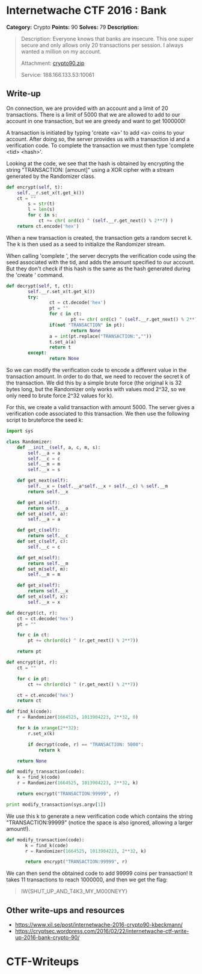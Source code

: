 # Internetwache CTF 2016 : Bank

**Category:** Crypto
**Points:** 90
**Solves:** 79
**Description:**

> Description: Everyone knows that banks are insecure. This one super secure and only allows only 20 transactions per session. I always wanted a million on my account.
> 
> 
> Attachment: [crypto90.zip](./crypto90.zip)
> 
> 
> Service: 188.166.133.53:10061


## Write-up

On connection, we are provided with an account and a limit of 20 transactions.
There is a limit of 5000 that we are allowed to add to our account in one transaction,
but we are greedy and want to get 1000000!

A transaction is initiated by typing 'create \<a\>' to add \<a\> coins to your account.
After doing so, the server provides us with a transaction id and a verification code.
To complete the transaction we must then type 'complete \<tid\> \<hash\>'.

Looking at the code, we see that the hash is obtained by encrypting the string
"TRANSACTION: [amount]" using a XOR cipher with a stream generated by the Randomizer class.
```python
def encrypt(self, t):
	self.__r.set_x(t.get_k())
	ct = ""
        s = str(t)
        l = len(s)
        for c in s:
        	ct += chr( ord(c) ^ (self.__r.get_next() % 2**7) )
	return ct.encode('hex')
```

When a new transaction is created, the transaction gets a random secret k. The k is then
used as a seed to initialize the Randomizer stream.

When calling 'complete <tid> <hash>', the server decrypts the verification code using
the seed associated with the tid, and adds the amount specified to our account.
But they don't check if this hash is the same as the hash generated during the 
'create <a>' command.
```python
def decrypt(self, t, ct):
        self.__r.set_x(t.get_k())
        try:
                ct = ct.decode('hex')
                pt = ""
                for c in ct:
                        pt += chr( ord(c) ^ (self.__r.get_next() % 2**7) )
                if(not "TRANSACTION" in pt):
                        return None
                a = int(pt.replace("TRANSACTION:",""))
                t.set_a(a)
                return t
        except:
                return None
```

So we can modify the verification code to encode a different value in the transaction amount.
In order to do that, we need to recover the secret k of the transaction.
We did this by a simple brute force (the original k is 32 bytes long, but the Randomizer
only works with values mod 2^32, so we only need to brute force 2^32 values for k).

For this, we create a valid transaction with amount 5000. The server gives a verification code
associated to this transaction. We then use the following script to bruteforce the seed k:

```python
import sys

class Randomizer:
	def __init__(self, a, c, m, s):
		self.__a = a
		self.__c = c
		self.__m = m
		self.__x = s

	def get_next(self):
		self.__x = (self.__a*self.__x + self.__c) % self.__m
		return self.__x

	def get_a(self):
		return self.__a 
	def set_a(self, a):
		self.__a = a

	def get_c(self):
		return self.__c 
	def set_c(self, c):
		self.__c = c

	def get_m(self):
		return self.__m 
	def set_m(self, m):
		self.__m = m

	def get_x(self):
		return self.__x 
	def set_x(self, x):
		self.__x = x

def decrypt(ct, r):
	ct = ct.decode('hex')
	pt = ""

	for c in ct:
		pt += chr(ord(c) ^ (r.get_next() % 2**7))

	return pt

def encrypt(pt, r):
	ct = ""

	for c in pt:
		ct += chr(ord(c) ^ (r.get_next() % 2**7))

	ct = ct.encode('hex')
	return ct

def find_k(code):
	r = Randomizer(1664525, 1013904223, 2**32, 0)

	for k in xrange(2**32):
		r.set_x(k)

		if decrypt(code, r) == "TRANSACTION: 5000":
			return k

	return None

def modify_transaction(code):
	k = find_k(code)
	r = Randomizer(1664525, 1013904223, 2**32, k)

	return encrypt("TRANSACTION:99999", r)

print modify_transaction(sys.argv[1])
```
We use this k to generate a new verification code which contains the string
"TRANSACTION:99999" (notice the space is also ignored, allowing a larger amount!).

```python
def modify_transaction(code):
       k = find_k(code)
       r = Randomizer(1664525, 1013904223, 2**32, k)

       return encrypt("TRANSACTION:99999", r)
```

We can then send the obtained code to add 99999 coins per transaction!
It takes 11 transactions to reach 1000000, and then we get the flag:
> IW{SHUT_UP_AND_T4K3_MY_M000NEYY}

## Other write-ups and resources

* <https://www.xil.se/post/internetwache-2016-crypto90-kbeckmann/>
* <https://cryptsec.wordpress.com/2016/02/22/internetwache-ctf-write-up-2016-bank-crypto-90/>
# CTF-Writeups
